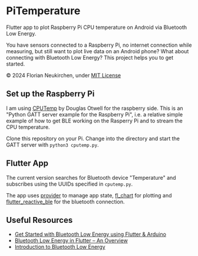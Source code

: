 # PiTemperature

Flutter app to plot Raspberry Pi CPU temperature on Android via Bluetooth Low Energy.

You have sensors connected to a Raspberry Pi, no internet connection while measuring, but still want to plot live
data on an Android phone? What about connecting with Bluetooth Low Energy? This project helps you to get started.

© 2024 Florian Neukirchen, under [MIT License](https://github.com/florianneukirchen/pi_temperature/blob/main/LICENSE)

## Set up the Raspberry Pi

I am using [CPUTemp](https://github.com/Douglas6/cputemp) by Douglas Otwell for the raspberry side.
This is an "Python GATT server example for the Raspberry Pi", i.e. a relative simple example of how to get
BLE working on the Rasperry Pi and to stream the CPU temperature.

Clone this repository on your Pi. Change into the directory and start the GATT server with `python3 cputemp.py`.

## Flutter App

The current version searches for Bluetooth device "Temperature" and subscribes using the UUIDs
specified in `cputemp.py`.

The app uses [provider](https://docs.flutter.dev/data-and-backend/state-mgmt/simple) to manage app state, [fl_chart](https://pub.dev/packages/fl_chart) for plotting
and [flutter_reactive_ble](https://pub.dev/packages/flutter_reactive_ble) for the bluetooth connection.

## Useful Resources
- [Get Started with Bluetooth Low Energy using Flutter & Arduino](https://medium.com/@danielwolf.dev/get-started-with-bluetooth-low-energy-using-flutter-arduino-bdf5d790edc)
- [Bluetooth Low Energy in Flutter – An Overview](https://leancode.co/blog/bluetooth-low-energy-in-flutter)
- [Introduction to Bluetooth Low Energy](https://learn.adafruit.com/introduction-to-bluetooth-low-energy)
